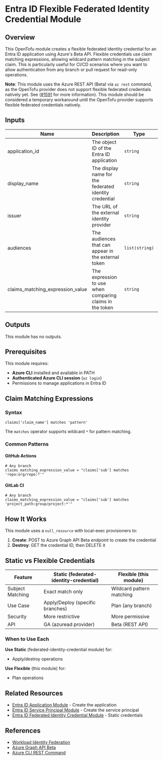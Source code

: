 # Entra ID Flexible Federated Identity Credential Module

## Overview

This OpenTofu module creates a flexible federated identity credential for an Entra ID application using Azure's Beta API. Flexible credentials use claim matching expressions, allowing wildcard pattern matching in the subject claim. This is particularly useful for CI/CD scenarios where you want to allow authentication from any branch or pull request for read-only operations.

**Note**: This module uses the Azure REST API (Beta) via `az rest` command, as the OpenTofu provider does not support flexible federated credentials natively yet. See ([#1591](https://github.com/hashicorp/terraform-provider-azuread/issues/1591) for more information). This module should be considered a temporary workaround until the OpenTofu provider supports flexible federated credentials natively.

## Inputs

| Name | Description | Type | Default | Required |
|------|-------------|------|---------|----------|
| application_id | The object ID of the Entra ID application | `string` | n/a | yes |
| display_name | The display name for the federated identity credential | `string` | n/a | yes |
| issuer | The URL of the external identity provider | `string` | n/a | yes |
| audiences | The audiences that can appear in the external token | `list(string)` | n/a | yes |
| claims_matching_expression_value | The expression to use when comparing claims in the token | `string` | n/a | yes |

## Outputs

This module has no outputs.

## Prerequisites

This module requires:

- **Azure CLI** installed and available in PATH
- **Authenticated Azure CLI session** (`az login`)
- Permissions to manage applications in Entra ID

## Claim Matching Expressions

### Syntax

```text
claims['claim_name'] matches 'pattern'
```

The `matches` operator supports wildcard `*` for pattern matching.

### Common Patterns

#### GitHub Actions

```hcl
# Any branch
claims_matching_expression_value = "claims['sub'] matches 'repo:org/repo:*'"
```

#### GitLab CI

```hcl
# Any branch
claims_matching_expression_value = "claims['sub'] matches 'project_path:group/project:*'"
```

## How It Works

This module uses a `null_resource` with local-exec provisioners to:

1. **Create**: POST to Azure Graph API Beta endpoint to create the credential
2. **Destroy**: GET the credential ID, then DELETE it

## Static vs Flexible Credentials

| Feature | Static (federated-identity-credential) | Flexible (this module) |
|---------|---------------------------------------|------------------------|
| Subject Matching | Exact match only | Wildcard pattern matching |
| Use Case | Apply/Deploy (specific branches) | Plan (any branch) |
| Security | More restrictive | More permissive |
| API | GA (azuread provider) | Beta (REST API) |

### When to Use Each

**Use Static** (federated-identity-credential module) for:

- Apply/destroy operations

**Use Flexible** (this module) for:

- Plan operations

## Related Resources

- [Entra ID Application Module](../entra-id-application/) - Create the application
- [Entra ID Service Principal Module](../entra-id-service-principal/) - Create the service principal
- [Entra ID Federated Identity Credential Module](../entra-id-federated-identity-credential/) - Static credentials

## References

- [Workload Identity Federation](https://learn.microsoft.com/en-us/entra/workload-id/workload-identity-federation)
- [Azure Graph API Beta](https://learn.microsoft.com/en-us/graph/api/overview)
- [Azure CLI REST Command](https://learn.microsoft.com/en-us/cli/azure/reference-index#az-rest)

